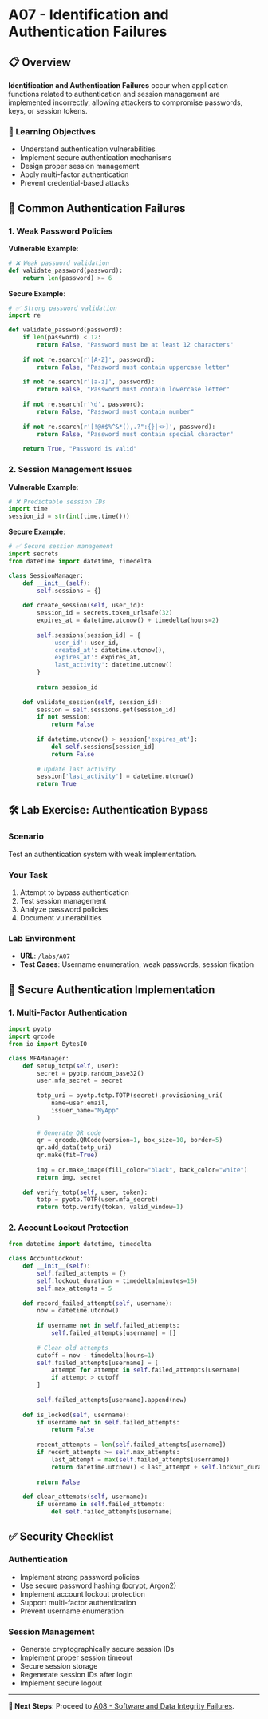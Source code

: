 # A07 - Identification and Authentication Failures

## 📋 Overview

**Identification and Authentication Failures** occur when application functions related to authentication and session management are implemented incorrectly, allowing attackers to compromise passwords, keys, or session tokens.

### 🎯 Learning Objectives

- Understand authentication vulnerabilities
- Implement secure authentication mechanisms
- Design proper session management
- Apply multi-factor authentication
- Prevent credential-based attacks

## 🚨 Common Authentication Failures

### 1. Weak Password Policies

**Vulnerable Example**:
```python
# ❌ Weak password validation
def validate_password(password):
    return len(password) >= 6
```

**Secure Example**:
```python
# ✅ Strong password validation
import re

def validate_password(password):
    if len(password) < 12:
        return False, "Password must be at least 12 characters"
    
    if not re.search(r'[A-Z]', password):
        return False, "Password must contain uppercase letter"
    
    if not re.search(r'[a-z]', password):
        return False, "Password must contain lowercase letter"
    
    if not re.search(r'\d', password):
        return False, "Password must contain number"
    
    if not re.search(r'[!@#$%^&*(),.?":{}|<>]', password):
        return False, "Password must contain special character"
    
    return True, "Password is valid"
```

### 2. Session Management Issues

**Vulnerable Example**:
```python
# ❌ Predictable session IDs
import time
session_id = str(int(time.time()))
```

**Secure Example**:
```python
# ✅ Secure session management
import secrets
from datetime import datetime, timedelta

class SessionManager:
    def __init__(self):
        self.sessions = {}
    
    def create_session(self, user_id):
        session_id = secrets.token_urlsafe(32)
        expires_at = datetime.utcnow() + timedelta(hours=2)
        
        self.sessions[session_id] = {
            'user_id': user_id,
            'created_at': datetime.utcnow(),
            'expires_at': expires_at,
            'last_activity': datetime.utcnow()
        }
        
        return session_id
    
    def validate_session(self, session_id):
        session = self.sessions.get(session_id)
        if not session:
            return False
        
        if datetime.utcnow() > session['expires_at']:
            del self.sessions[session_id]
            return False
        
        # Update last activity
        session['last_activity'] = datetime.utcnow()
        return True
```

## 🛠️ Lab Exercise: Authentication Bypass

### Scenario
Test an authentication system with weak implementation.

### Your Task
1. Attempt to bypass authentication
2. Test session management
3. Analyze password policies
4. Document vulnerabilities

### Lab Environment
- **URL**: `/labs/A07`
- **Test Cases**: Username enumeration, weak passwords, session fixation

## 🔧 Secure Authentication Implementation

### 1. Multi-Factor Authentication

```python
import pyotp
import qrcode
from io import BytesIO

class MFAManager:
    def setup_totp(self, user):
        secret = pyotp.random_base32()
        user.mfa_secret = secret
    
        totp_uri = pyotp.totp.TOTP(secret).provisioning_uri(
            name=user.email,
            issuer_name="MyApp"
        )
        
        # Generate QR code
        qr = qrcode.QRCode(version=1, box_size=10, border=5)
        qr.add_data(totp_uri)
        qr.make(fit=True)
        
        img = qr.make_image(fill_color="black", back_color="white")
        return img, secret
    
    def verify_totp(self, user, token):
        totp = pyotp.TOTP(user.mfa_secret)
        return totp.verify(token, valid_window=1)
```

### 2. Account Lockout Protection

```python
from datetime import datetime, timedelta

class AccountLockout:
    def __init__(self):
        self.failed_attempts = {}
        self.lockout_duration = timedelta(minutes=15)
        self.max_attempts = 5
    
    def record_failed_attempt(self, username):
        now = datetime.utcnow()
        
        if username not in self.failed_attempts:
            self.failed_attempts[username] = []
        
        # Clean old attempts
        cutoff = now - timedelta(hours=1)
        self.failed_attempts[username] = [
            attempt for attempt in self.failed_attempts[username]
            if attempt > cutoff
        ]
        
        self.failed_attempts[username].append(now)
    
    def is_locked(self, username):
        if username not in self.failed_attempts:
            return False
        
        recent_attempts = len(self.failed_attempts[username])
        if recent_attempts >= self.max_attempts:
            last_attempt = max(self.failed_attempts[username])
            return datetime.utcnow() < last_attempt + self.lockout_duration
        
        return False
    
    def clear_attempts(self, username):
        if username in self.failed_attempts:
            del self.failed_attempts[username]
```

## ✅ Security Checklist

### Authentication
-  Implement strong password policies
-  Use secure password hashing (bcrypt, Argon2)
-  Implement account lockout protection
-  Support multi-factor authentication
-  Prevent username enumeration

### Session Management
-  Generate cryptographically secure session IDs
-  Implement proper session timeout
-  Secure session storage
-  Regenerate session IDs after login
-  Implement secure logout

---

**🎯 Next Steps**: Proceed to [A08 - Software and Data Integrity Failures](A08-Software-Data-Integrity-Failures.md).